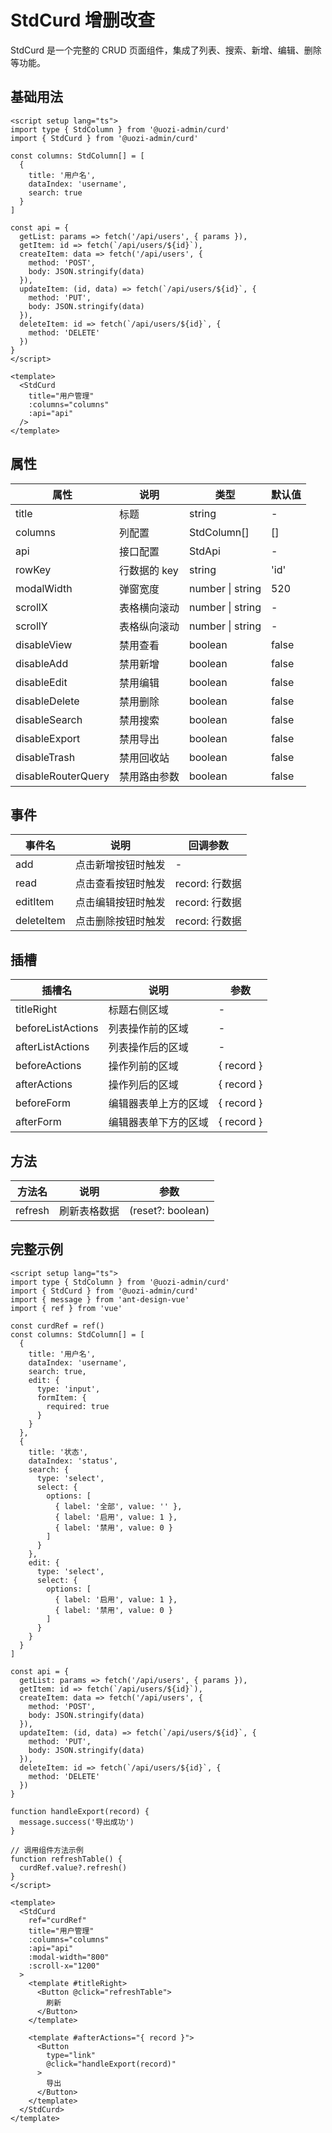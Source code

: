# StdCurd 增删改查

StdCurd 是一个完整的 CRUD 页面组件，集成了列表、搜索、新增、编辑、删除等功能。

## 基础用法

```vue
<script setup lang="ts">
import type { StdColumn } from '@uozi-admin/curd'
import { StdCurd } from '@uozi-admin/curd'

const columns: StdColumn[] = [
  {
    title: '用户名',
    dataIndex: 'username',
    search: true
  }
]

const api = {
  getList: params => fetch('/api/users', { params }),
  getItem: id => fetch(`/api/users/${id}`),
  createItem: data => fetch('/api/users', {
    method: 'POST',
    body: JSON.stringify(data)
  }),
  updateItem: (id, data) => fetch(`/api/users/${id}`, {
    method: 'PUT',
    body: JSON.stringify(data)
  }),
  deleteItem: id => fetch(`/api/users/${id}`, {
    method: 'DELETE'
  })
}
</script>

<template>
  <StdCurd
    title="用户管理"
    :columns="columns"
    :api="api"
  />
</template>
```

## 属性

| 属性 | 说明 | 类型 | 默认值 |
| --- | --- | --- | --- |
| title | 标题 | string | - |
| columns | 列配置 | StdColumn[] | [] |
| api | 接口配置 | StdApi | - |
| rowKey | 行数据的 key | string | 'id' |
| modalWidth | 弹窗宽度 | number \| string | 520 |
| scrollX | 表格横向滚动 | number \| string | - |
| scrollY | 表格纵向滚动 | number \| string | - |
| disableView | 禁用查看 | boolean | false |
| disableAdd | 禁用新增 | boolean | false |
| disableEdit | 禁用编辑 | boolean | false |
| disableDelete | 禁用删除 | boolean | false |
| disableSearch | 禁用搜索 | boolean | false |
| disableExport | 禁用导出 | boolean | false |
| disableTrash | 禁用回收站 | boolean | false |
| disableRouterQuery | 禁用路由参数 | boolean | false |

## 事件

| 事件名 | 说明 | 回调参数 |
| --- | --- | --- |
| add | 点击新增按钮时触发 | - |
| read | 点击查看按钮时触发 | record: 行数据 |
| editItem | 点击编辑按钮时触发 | record: 行数据 |
| deleteItem | 点击删除按钮时触发 | record: 行数据 |

## 插槽

| 插槽名 | 说明 | 参数 |
| --- | --- | --- |
| titleRight | 标题右侧区域 | - |
| beforeListActions | 列表操作前的区域 | - |
| afterListActions | 列表操作后的区域 | - |
| beforeActions | 操作列前的区域 | { record } |
| afterActions | 操作列后的区域 | { record } |
| beforeForm | 编辑器表单上方的区域 | { record } |
| afterForm | 编辑器表单下方的区域 | { record } |

## 方法

| 方法名 | 说明 | 参数 |
| --- | --- | --- |
| refresh | 刷新表格数据 | (reset?: boolean) |

## 完整示例

```vue
<script setup lang="ts">
import type { StdColumn } from '@uozi-admin/curd'
import { StdCurd } from '@uozi-admin/curd'
import { message } from 'ant-design-vue'
import { ref } from 'vue'

const curdRef = ref()
const columns: StdColumn[] = [
  {
    title: '用户名',
    dataIndex: 'username',
    search: true,
    edit: {
      type: 'input',
      formItem: {
        required: true
      }
    }
  },
  {
    title: '状态',
    dataIndex: 'status',
    search: {
      type: 'select',
      select: {
        options: [
          { label: '全部', value: '' },
          { label: '启用', value: 1 },
          { label: '禁用', value: 0 }
        ]
      }
    },
    edit: {
      type: 'select',
      select: {
        options: [
          { label: '启用', value: 1 },
          { label: '禁用', value: 0 }
        ]
      }
    }
  }
]

const api = {
  getList: params => fetch('/api/users', { params }),
  getItem: id => fetch(`/api/users/${id}`),
  createItem: data => fetch('/api/users', {
    method: 'POST',
    body: JSON.stringify(data)
  }),
  updateItem: (id, data) => fetch(`/api/users/${id}`, {
    method: 'PUT',
    body: JSON.stringify(data)
  }),
  deleteItem: id => fetch(`/api/users/${id}`, {
    method: 'DELETE'
  })
}

function handleExport(record) {
  message.success('导出成功')
}

// 调用组件方法示例
function refreshTable() {
  curdRef.value?.refresh()
}
</script>

<template>
  <StdCurd
    ref="curdRef"
    title="用户管理"
    :columns="columns"
    :api="api"
    :modal-width="800"
    :scroll-x="1200"
  >
    <template #titleRight>
      <Button @click="refreshTable">
        刷新
      </Button>
    </template>

    <template #afterActions="{ record }">
      <Button
        type="link"
        @click="handleExport(record)"
      >
        导出
      </Button>
    </template>
  </StdCurd>
</template>
```
